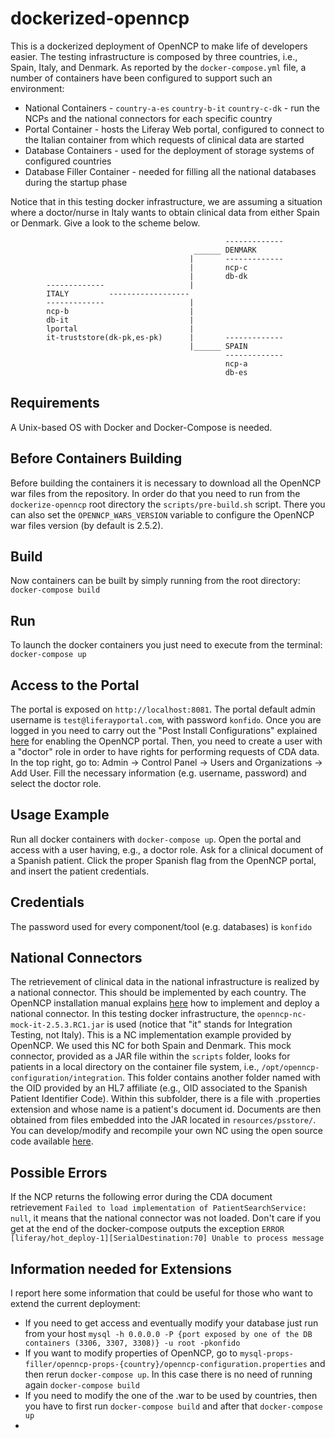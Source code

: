 # dockerized-openncp
This is a dockerized deployment of OpenNCP to make life of developers easier. The testing infrastructure is composed by three countries, i.e., Spain, Italy, and Denmark. As reported by the `docker-compose.yml` file, a number of containers have been configured to support such an environment:

* National Containers - `country-a-es` `country-b-it` `country-c-dk` - run the NCPs and the national connectors for each specific country
* Portal Container - hosts the Liferay Web portal, configured to connect to the Italian container from which requests of clinical data are started 
* Database Containers - used for the deployment of storage systems of configured countries 
* Database Filler Container - needed for filling all the national databases during the startup phase

Notice that in this testing docker infrastructure, we are assuming a situation where a doctor/nurse in Italy wants to obtain clinical data from either Spain or Denmark. Give a look to the scheme below.

                                                    -------------
                                             ______ DENMARK
                                            |		-------------	
                                            |		ncp-c
                                            |		db-dk
            -------------					|
            ITALY         ------------------
            -------------                   |
            ncp-b                           |
            db-it                           |
            lportal                         |
			it-truststore(dk-pk,es-pk)      |       -------------
                                            |______ SPAIN
                                                    -------------	
                                                    ncp-a
                                                    db-es
## Requirements

A Unix-based OS with Docker and Docker-Compose is needed.


## Before Containers Building

Before building the containers it is necessary to download all the OpenNCP war files from the repository. In order do that you need to run from the `dockerize-openncp` root directory the `scripts/pre-build.sh` script. There you can also set the `OPENNCP_WARS_VERSION` variable to configure the OpenNCP war files version (by default is 2.5.2).

## Build

Now containers can be built by simply running from the root directory: `docker-compose build`


## Run

To launch the docker containers you just need to execute from the terminal: `docker-compose up`


## Access to the Portal

The portal is exposed on `http://localhost:8081`. The portal default admin username is `test@liferayportal.com`, with password `konfido`. Once you are logged in you need to carry out the "Post Install Configurations" explained [here](https://ec.europa.eu/cefdigital/wiki/display/EHNCP/Installing+OpenNCP+Portal) for enabling the OpenNCP portal. Then, you need to create a user with a "doctor" role in order to have rights for performing requests of CDA data. In the top right, go to: Admin -> Control Panel -> Users and Organizations -> Add User. Fill the necessary information (e.g. username, password) and select the doctor role. 


## Usage Example

Run all docker containers with `docker-compose up`. Open the portal and access with a user having, e.g., a doctor role. Ask for a clinical document of a Spanish patient. Click the proper Spanish flag from the OpenNCP portal, and insert the patient credentials. 


## Credentials

The password used for every component/tool (e.g. databases) is `konfido`


## National Connectors

The retrievement of clinical data in the national infrastructure is realized by a national connector. This should be implemented by each country. The OpenNCP installation manual explains [here](https://ec.europa.eu/cefdigital/wiki/display/EHNCP/Integration+of+Protocol+Terminators+with+National+Connector) how to implement and deploy a national connector. In this testing docker infrastructure, the `openncp-nc-mock-it-2.5.3.RC1.jar` is used (notice that "it" stands for Integration Testing, not Italy). This is a NC implementation example provided by OpenNCP. We used this NC for both Spain and Denmark. 
This mock connector, provided as a JAR file within the `scripts` folder, looks for patients in a local directory on the container file system, i.e., `/opt/openncp-configuration/integration`. This folder contains another folder named with the OID provided by an HL7 affiliate (e.g., OID associated to the Spanish Patient Identifier Code). Within this subfolder, there is a file with .properties extension and whose name is a patient's document id. Documents are then obtained from files embedded into the JAR located in `resources/psstore/`. 
You can develop/modify and recompile your own NC using the open source code available [here](https://ec.europa.eu/cefdigital/code/projects/EHNCP/repos/ehealth/browse/protocol-terminators/epsos-ncp-server). 



## Possible Errors

If the NCP returns the following error during the CDA document retrievement `Failed to load implementation of PatientSearchService: null`, it means that the national connector was not loaded. 
Don't care if you get at the end of the docker-compose outputs the exception `ERROR [liferay/hot_deploy-1][SerialDestination:70] Unable to process message`


## Information needed for Extensions

I report here some information that could be useful for those who want to extend the current deployment:

* If you need to get access and eventually modify your database just run from your host `mysql -h 0.0.0.0 -P {port exposed by one of the DB containers (3306, 3307, 3308)} -u root -pkonfido`
* If you want to modify properties of OpenNCP, go to `mysql-props-filler/openncp-props-{country}/openncp-configuration.properties` and then rerun `docker-compose up`. In this case there is no need of running again `docker-compose build`
* If you need to modify the one of the .war to be used by countries, then you have to first run `docker-compose build` and after that `docker-compose up`
* 